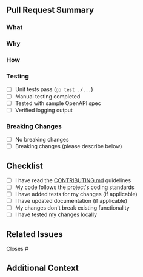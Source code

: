 ## Pull Request Summary

### What
<!-- Brief description of changes -->

### Why
<!-- Motivation for the changes -->

### How
<!-- How you implemented the solution -->

### Testing
<!-- How you tested the changes -->
- [ ] Unit tests pass (`go test ./...`)
- [ ] Manual testing completed
- [ ] Tested with sample OpenAPI spec
- [ ] Verified logging output

### Breaking Changes
<!-- Any breaking changes (if applicable) -->
- [ ] No breaking changes
- [ ] Breaking changes (please describe below)

<!-- If breaking changes, describe them here -->

## Checklist

- [ ] I have read the [CONTRIBUTING.md](../CONTRIBUTING.md) guidelines
- [ ] My code follows the project's coding standards
- [ ] I have added tests for my changes (if applicable)
- [ ] I have updated documentation (if applicable)
- [ ] My changes don't break existing functionality
- [ ] I have tested my changes locally

## Related Issues

Closes #<!-- issue number -->

## Additional Context

<!-- Any additional information, screenshots, or context that would be helpful for reviewers -->